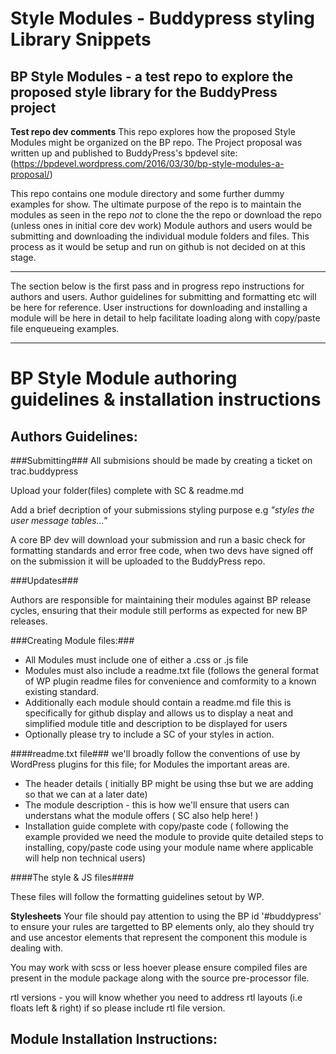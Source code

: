 # Style Modules - Buddypress styling Library Snippets
**BP Style Modules - a test repo to explore the proposed style library for the BuddyPress project**
----------------------------------------------------------------------------------------------

**Test repo dev comments**
This repo explores how the proposed Style Modules might be organized on the BP repo.
The Project proposal was written up and published to BuddyPress's bpdevel site:
(https://bpdevel.wordpress.com/2016/03/30/bp-style-modules-a-proposal/)

This repo contains one module directory and some further dummy examples for show. The ultimate purpose of the repo is to maintain the modules as seen in the repo _not_ to clone the the repo or download the repo (unless ones in initial core dev work) Module authors and users would be submitting and downloading the individual module folders and files. This process as it would be setup and run on github is not decided on at this stage.

-----------------------------------------------------------------------------------------------
The section below is the first pass and in progress repo instructions for authors and users.
Author guidelines for submitting and formatting etc will be here for reference.
User instructions for downloading and installing a module will be here in detail to help facilitate
loading along with copy/paste file enqueueing examples.

-----------------------------------------------------------------------------------------------

# BP Style Module authoring guidelines & installation instructions

## Authors Guidelines:


###Submitting###
All submisions should be made by creating a ticket on trac.buddypress

Upload your folder(files) complete with SC & readme.md

Add a brief decription of your submissions styling purpose e.g _"styles the user message tables..."_ 

A core BP dev  will download your submission and run a basic check for formatting standards and error free code, when two devs have signed off on the submission it will be uploaded to the BuddyPress repo.

###Updates###

Authors are responsible for maintaining their modules against BP release cycles, ensuring that their module still performs as expected for new BP releases.

###Creating Module files:###

* All Modules must include one of either a .css or .js file
* Modules must also include a readme.txt file (follows the general format of WP plugin readme files for convenience and comformity to a known existing standard.
* Additionally each module should contain a readme.md file this is specifically for github display and allows us to display a neat and simplified module title and description to be displayed for users
* Optionally  please try to include a SC of your styles in action.


####readme.txt file###
we'll broadly follow the conventions of use by WordPress plugins for this file; for Modules the important areas are.
* The header details ( initially BP might be using thse but we are adding so that we can at a later date)
* The module description - this is how we'll ensure that users can understans what the module offers ( SC also help here! )
* Installation guide complete with copy/paste code ( following the example provided we need  the module to provide quite detailed steps to installing, copy/paste code using your module name where applicable will help non technical users)

####The style & JS files####

These files will follow the formatting guidelines setout by WP.

**Stylesheets**
Your file should pay attention to using the BP id '#buddypress' to ensure your rules are targetted to BP elements only, alo they should try and use ancestor elements that represent the component this module is dealing with.

You may work with scss or less hoever please ensure compiled files are present in the module package along with the source pre-processor file.

rtl versions - you will know whether you need to address rtl layouts (i.e floats left & right) if so please include rtl file version.

 
## Module Installation Instructions:
